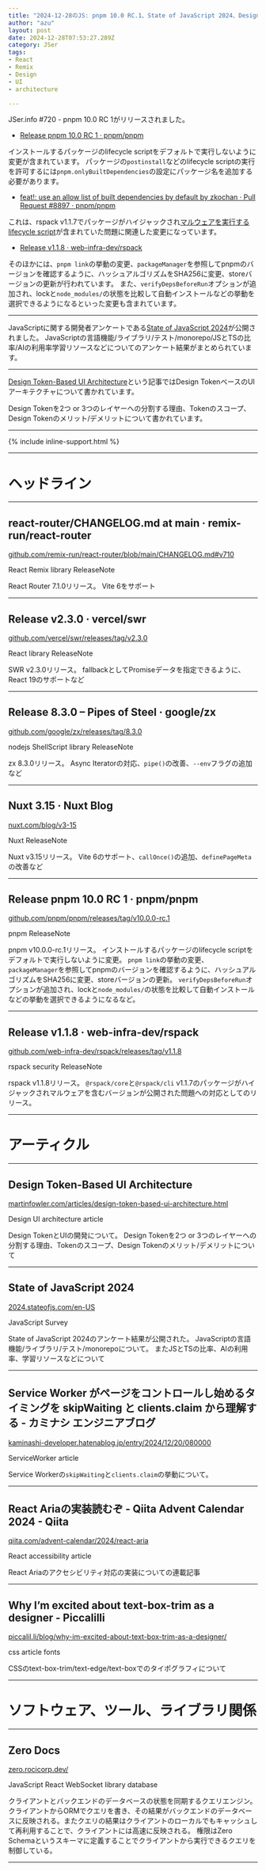 ```yaml
---
title: "2024-12-28のJS: pnpm 10.0 RC.1、State of JavaScript 2024、Design Token-Based UI Architecture"
author: "azu"
layout: post
date: 2024-12-28T07:53:27.289Z
category: JSer
tags:
- React
- Remix
- Design
- UI
- architecture

---
```


JSer.info #720 - pnpm 10.0 RC 1がリリースされました。

- [Release pnpm 10.0 RC 1 · pnpm/pnpm](https://github.com/pnpm/pnpm/releases/tag/v10.0.0-rc.1)

インストールするパッケージのlifecycle scriptをデフォルトで実行しないように変更が含まれています。
パッケージの`postinstall`などのlifecycle scriptの実行を許可するには`pnpm.onlyBuiltDependencies`の設定にパッケージ名を追加する必要があります。

- [feat!: use an allow list of built dependencies by default by zkochan · Pull Request #8897 · pnpm/pnpm](https://github.com/pnpm/pnpm/pull/8897)

これは、rspack v1.1.7でパッケージがハイジャックされ[マルウェアを実行するlifecycle script](https://socket.dev/npm/package/@rspack/core/files/1.1.7/package.json#L78)が含まれていた問題に関連した変更になっています。

- [Release v1.1.8 · web-infra-dev/rspack](https://github.com/web-infra-dev/rspack/releases/tag/v1.1.8)

そのほかには、`pnpm link`の挙動の変更、`packageManager`を参照してpnpmのバージョンを確認するように、ハッシュアルゴリズムをSHA256に変更、storeバージョンの更新が行われています。
また、`verifyDepsBeforeRun`オプションが追加され、lockと`node_modules/`の状態を比較して自動インストールなどの挙動を選択できるようになるといった変更も含まれています。

----

JavaScriptに関する開発者アンケートである[State of JavaScript 2024](https://2024.stateofjs.com/en-US)が公開されました。
JavaScriptの言語機能/ライブラリ/テスト/monorepo/JSとTSの比率/AIの利用率学習リソースなどについてのアンケート結果がまとめられています。

----

[Design Token-Based UI Architecture](https://martinfowler.com/articles/design-token-based-ui-architecture.html)という記事ではDesign TokenベースのUIアーキテクチャについて書かれています。

Design Tokenを2つ or 3つのレイヤーへの分割する理由、Tokenのスコープ、Design Tokenのメリット/デメリットについて書かれています。

----

{% include inline-support.html %}

----

<h1 class="site-genre">ヘッドライン</h1>

----

## react-router/CHANGELOG.md at main · remix-run/react-router
[github.com/remix-run/react-router/blob/main/CHANGELOG.md#v710](https://github.com/remix-run/react-router/blob/main/CHANGELOG.md#v710 "react-router/CHANGELOG.md at main · remix-run/react-router")
<p class="jser-tags jser-tag-icon"><span class="jser-tag">React</span> <span class="jser-tag">Remix</span> <span class="jser-tag">library</span> <span class="jser-tag">ReleaseNote</span></p>

React Router 7.1.0リリース。
Vite 6をサポート


----

## Release v2.3.0 · vercel/swr
[github.com/vercel/swr/releases/tag/v2.3.0](https://github.com/vercel/swr/releases/tag/v2.3.0 "Release v2.3.0 · vercel/swr")
<p class="jser-tags jser-tag-icon"><span class="jser-tag">React</span> <span class="jser-tag">library</span> <span class="jser-tag">ReleaseNote</span></p>

SWR v2.3.0リリース。
fallbackとしてPromiseデータを指定できるように、React 19のサポートなど


----

## Release 8.3.0 – Pipes of Steel · google/zx
[github.com/google/zx/releases/tag/8.3.0](https://github.com/google/zx/releases/tag/8.3.0 "Release 8.3.0 – Pipes of Steel · google/zx")
<p class="jser-tags jser-tag-icon"><span class="jser-tag">nodejs</span> <span class="jser-tag">ShellScript</span> <span class="jser-tag">library</span> <span class="jser-tag">ReleaseNote</span></p>

zx 8.3.0リリース。
Async Iteratorの対応、`pipe()`の改善、`--env`フラグの追加など


----

## Nuxt 3.15 · Nuxt Blog
[nuxt.com/blog/v3-15](https://nuxt.com/blog/v3-15 "Nuxt 3.15 · Nuxt Blog")
<p class="jser-tags jser-tag-icon"><span class="jser-tag">Nuxt</span> <span class="jser-tag">ReleaseNote</span></p>

Nuxt v3.15リリース。
Vite 6のサポート、`callOnce()`の追加、`definePageMeta`の改善など


----

## Release pnpm 10.0 RC 1 · pnpm/pnpm
[github.com/pnpm/pnpm/releases/tag/v10.0.0-rc.1](https://github.com/pnpm/pnpm/releases/tag/v10.0.0-rc.1 "Release pnpm 10.0 RC 1 · pnpm/pnpm")
<p class="jser-tags jser-tag-icon"><span class="jser-tag">pnpm</span> <span class="jser-tag">ReleaseNote</span></p>

pnpm v10.0.0-rc.1リリース。
インストールするパッケージのlifecycle scriptをデフォルトで実行しないように変更。
 `pnpm link`の挙動の変更、`packageManager`を参照してpnpmのバージョンを確認するように、ハッシュアルゴリズムをSHA256に変更、storeバージョンの更新。
 `verifyDepsBeforeRun`オプションが追加され、lockと`node_modules/`の状態を比較して自動インストールなどの挙動を選択できるようになるなど。


----

## Release v1.1.8 · web-infra-dev/rspack
[github.com/web-infra-dev/rspack/releases/tag/v1.1.8](https://github.com/web-infra-dev/rspack/releases/tag/v1.1.8 "Release v1.1.8 · web-infra-dev/rspack")
<p class="jser-tags jser-tag-icon"><span class="jser-tag">rspack</span> <span class="jser-tag">security</span> <span class="jser-tag">ReleaseNote</span></p>

rspack v1.1.8リリース。
`@rspack/core`と`@rspack/cli` v1.1.7のパッケージがハイジャックされマルウェアを含むバージョンが公開された問題への対応としてのリリース。


----
<h1 class="site-genre">アーティクル</h1>

----

## Design Token-Based UI Architecture
[martinfowler.com/articles/design-token-based-ui-architecture.html](https://martinfowler.com/articles/design-token-based-ui-architecture.html "Design Token-Based UI Architecture")
<p class="jser-tags jser-tag-icon"><span class="jser-tag">Design</span> <span class="jser-tag">UI</span> <span class="jser-tag">architecture</span> <span class="jser-tag">article</span></p>

Design TokenとUIの開発について。
Design Tokenを2つ or 3つのレイヤーへの分割する理由、Tokenのスコープ、Design Tokenのメリット/デメリットについて


----

## State of JavaScript 2024
[2024.stateofjs.com/en-US](https://2024.stateofjs.com/en-US "State of JavaScript 2024")
<p class="jser-tags jser-tag-icon"><span class="jser-tag">JavaScript</span> <span class="jser-tag">Survey</span></p>

State of JavaScript 2024のアンケート結果が公開された。
JavaScriptの言語機能/ライブラリ/テスト/monorepoについて。
またJSとTSの比率、AIの利用率、学習リソースなどについて


----

## Service Worker がページをコントロールし始めるタイミングを skipWaiting と clients.claim から理解する - カミナシ エンジニアブログ
[kaminashi-developer.hatenablog.jp/entry/2024/12/20/080000](https://kaminashi-developer.hatenablog.jp/entry/2024/12/20/080000 "Service Worker がページをコントロールし始めるタイミングを skipWaiting と clients.claim から理解する - カミナシ エンジニアブログ")
<p class="jser-tags jser-tag-icon"><span class="jser-tag">ServiceWorker</span> <span class="jser-tag">article</span></p>

Service Workerの`skipWaiting`と`clients.claim`の挙動について。


----

## React Ariaの実装読むぞ - Qiita Advent Calendar 2024 - Qiita
[qiita.com/advent-calendar/2024/react-aria](https://qiita.com/advent-calendar/2024/react-aria "React Ariaの実装読むぞ - Qiita Advent Calendar 2024 - Qiita")
<p class="jser-tags jser-tag-icon"><span class="jser-tag">React</span> <span class="jser-tag">accessibility</span> <span class="jser-tag">article</span></p>

React Ariaのアクセシビリティ対応の実装についての連載記事


----

## Why I’m excited about text-box-trim as a designer - Piccalilli
[piccalil.li/blog/why-im-excited-about-text-box-trim-as-a-designer/](https://piccalil.li/blog/why-im-excited-about-text-box-trim-as-a-designer/ "Why I’m excited about text-box-trim as a designer - Piccalilli")
<p class="jser-tags jser-tag-icon"><span class="jser-tag">css </span> <span class="jser-tag">article</span> <span class="jser-tag">fonts</span></p>

CSSのtext-box-trim/text-edge/text-boxでのタイポグラフィについて


----
<h1 class="site-genre">ソフトウェア、ツール、ライブラリ関係</h1>

----

## Zero Docs
[zero.rocicorp.dev/](https://zero.rocicorp.dev/ "Zero Docs")
<p class="jser-tags jser-tag-icon"><span class="jser-tag">JavaScript</span> <span class="jser-tag">React</span> <span class="jser-tag">WebSocket</span> <span class="jser-tag">library</span> <span class="jser-tag">database</span></p>

クライアントとバックエンドのデータベースの状態を同期するクエリエンジン。
クライアントからORMでクエリを書き、その結果がバックエンドのデータベースに反映される。またクエリの結果はクライアントのローカルでもキャッシュして再利用することで、クライアントには高速に反映される。
権限はZero Schemaというスキーマに定義することでクライアントから実行できるクエリを制御している。


----
